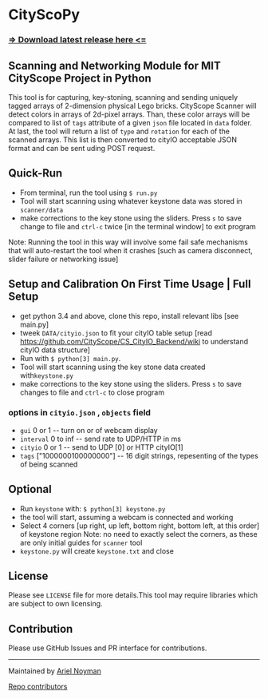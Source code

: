 # CityScoPy
### [=> Download latest release here <=](https://github.com/CityScope/CS_Scanner_Python/releases/tag/2.0)


## Scanning and Networking Module for MIT CityScope Project in Python

This tool is for capturing, key-stoning, scanning and sending uniquely tagged arrays of 2-dimension physical Lego bricks. CityScope Scanner will detect colors in arrays of 2d-pixel arrays. Than, these color arrays will be compared to list of `tags` attribute of a given `json` file located in `data` folder. At last, the tool will return a list of `type` and `rotation` for each of the scanned arrays. This list is then converted to cityIO acceptable JSON format and can be sent uding POST request.

## Quick-Run

- From terminal, run the tool using `$ run.py`
- Tool will start scanning using whatever keystone data was stored in `scanner/data`
- make corrections to the key stone using the sliders. Press `s` to save change to file and `ctrl-c` twice [in the terminal window] to exit program

Note: Running the tool in this way will involve some fail safe mechanisms that will auto-restart the tool when it crashes [such as camera disconnect, slider failure or networking issue]

## Setup and Calibration On First Time Usage | Full Setup

- get python 3.4 and above, clone this repo, install relevant libs [see main.py]
- tweek `DATA/cityio.json` to fit your cityIO table setup [read https://github.com/CityScope/CS_CityIO_Backend/wiki to understand cityIO data structure]
- Run with `$ python[3] main.py`. 
- Tool will start scanning using the key stone data created with`keystone.py`
- make corrections to the key stone using the sliders. Press `s` to save changes to file and `ctrl-c` to close program

### options in `cityio.json` , `objects` field
  - `gui` 0 or 1 -- turn on or of webcam display
  - `interval` 0 to inf -- send rate to UDP/HTTP in ms
- `cityio` 0 or 1 -- send to UDP [0] or HTTP cityIO[1]
- `tags` ["1000000100000000"] -- 16 digit strings, repesenting of the types of being scanned  

## Optional
- Run `keystone` with: `$ python[3] keystone.py`
- the tool will start, assuming a webcam is connected and working
- Select 4 corners [up right, up left, bottom right, bottom left, at this order] of keystone region
  Note: no need to exactly select the corners, as these are only initial guides for `scanner` tool
- `keystone.py` will create `keystone.txt` and close

## License

Please see `LICENSE` file for more details.This tool may require libraries which are subject to own licensing.

## Contribution

Please use GitHub Issues and PR interface for contributions.

---

Maintained by [Ariel Noyman](http://arielnoyman.com)

[Repo contributors](https://github.com/CityScope/CS_Scanner_Python/graphs/contributors)
